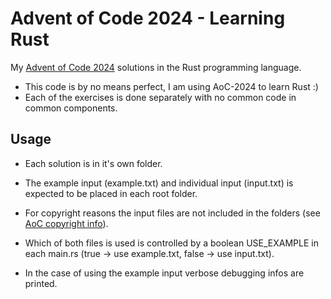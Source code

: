 # Advent of Code 2024 - Learning Rust

My [Advent of Code 2024](https://adventofcode.com/2024/) solutions in the Rust
programming language.

- This code is by no means perfect, I am using AoC-2024 to learn Rust :)
- Each of the exercises is done separately with no common code in common
  components.

## Usage

- Each solution is in it's own folder.

- The example input (example.txt) and individual input
  (input.txt) is expected to be placed in each root folder.

- For copyright reasons the input files are not included in the folders (see
  [AoC copyright info](https://adventofcode.com/about#faq_copying)).

- Which of both files is used is controlled by a boolean USE_EXAMPLE in each
  main.rs (true -> use example.txt, false -> use input.txt).

- In the case of using the example input verbose debugging infos are printed.
